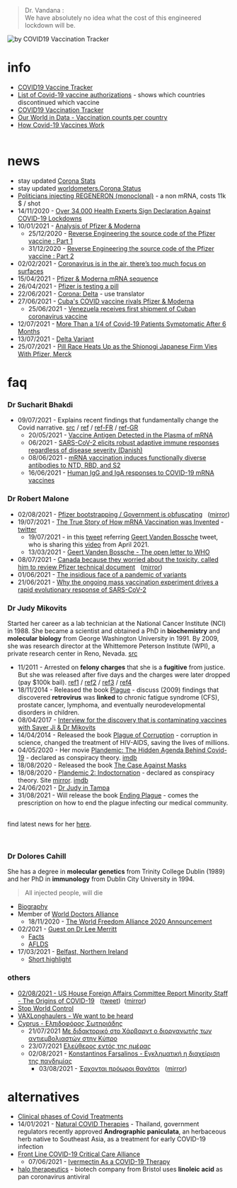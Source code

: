 > Dr. Vandana :  
> We have absolutely no idea what the cost of this engineered lockdown will be.
&nbsp;

![by COVID19 Vaccination Tracker](https://i.imgur.com/xPwiGIL.jpg)
&nbsp;

# info
* [COVID19 Vaccine Tracker](https://covid19.trackvaccines.org/vaccines/)
* [List of Covid-19 vaccine authorizations](https://en.wikipedia.org/wiki/List_of_COVID-19_vaccine_authorizations) - shows which countries discontinued which vaccine
* [COVID19 Vaccination Tracker](https://covidvax.live/)
* [Our World in Data - Vaccination counts per country](https://ourworldindata.org/grapher/share-people-vaccinated-covid?tab=map)  
* [How Covid-19 Vaccines Work](https://www.nytimes.com/interactive/2021/health/how-covid-19-vaccines-work.html)  
&nbsp;

# news
* stay updated [Corona Stats](https://corona-stats.online/)
* stay updated [worldometers.Corona Status](https://www.worldometers.info/coronavirus/)
* [Politicians injecting REGENERON (monoclonal)](https://www.regeneron.com/covid19) - a non mRNA, costs 11k $ / shot
* 14/11/2020 - [Over 34,000 Health Experts Sign Declaration Against COVID-19 Lockdowns](https://www.theepochtimes.com/over-30000-health-experts-sign-declaration-against-covid-19-lockdowns_3537277.html)
* 10/01/2021 - [Analysis of Pfizer & Moderna](https://blog.jonasneubert.com/2021/01/10/exploring-the-supply-chain-of-the-pfizer-biontech-and-moderna-covid-19-vaccines/)
  * 25/12/2020 - [Reverse Engineering the source code of the Pfizer vaccine : Part 1](https://berthub.eu/articles/posts/reverse-engineering-source-code-of-the-biontech-pfizer-vaccine/)
  * 31/12/2020 - [Reverse Engineering the source code of the Pfizer vaccine : Part 2](https://berthub.eu/articles/posts/part-2-reverse-engineering-source-code-of-the-biontech-pfizer-vaccine/)
* 02/02/2021 - [Coronavirus is in the air, there’s too much focus on surfaces](https://www.nature.com/articles/d41586-021-00277-8)
 * 15/04/2021 - [Pfizer & Moderna mRNA sequence](https://github.com/NAalytics/Assemblies-of-putative-SARS-CoV2-spike-encoding-mRNA-sequences-for-vaccines-BNT-162b2-and-mRNA-1273/blob/main/Assemblies%20of%20putative%20SARS-CoV2-spike-encoding%20mRNA%20sequences%20for%20vaccines%20BNT-162b2%20and%20mRNA-1273.docx.pdf)
* 26/04/2021 - [Pfizer is testing a pill](https://montrealgazette.com/news/world/pfizer-is-testing-a-pill-that-if-successful-could-become-first-ever-home-cure-for-covid-19)
 * 22/06/2021 - [Corona: Delta](https://berthub.eu/articles/posts/corona-delta-update/) - use translator
 * 27/06/2021 - [Cuba's COVID vaccine rivals Pfizer & Moderna](https://www.dw.com/en/cubas-covid-vaccine-rivals-biontech-pfizer-moderna/a-58052365)
   * 25/06/2021 - [Venezuela receives first shipment of Cuban coronavirus vaccine](https://www.reuters.com/world/americas/venezuela-receives-first-shipment-cuban-coronavirus-vaccine-2021-06-24/)
 * 12/07/2021 - [More Than a 1/4 of Covid-19 Patients Symptomatic After 6 Months](https://journals.plos.org/plosone/article?id=10.1371/journal.pone.0254523)
 * 13/07/2021 - [Delta Variant](https://unchartedterritories.tomaspueyo.com/p/delta-variant-everything-you-need)  
 * 25/07/2021 - [Pill Race Heats Up as the Shionogi Japanese Firm Vies With Pfizer, Merck](https://www.wsj.com/articles/covid-19-pill-race-heats-up-as-japanese-firm-vies-with-pfizer-merck-11627205403)
&nbsp;
&nbsp;

# faq

### Dr Sucharit Bhakdi
* 09/07/2021 - Explains recent findings that fundamentally change the Covid narrative. [src](https://factcheckvaccine.com/2021/07/an-urgent-message-from-professor-dr-sucharit-bhakdi-july-9-2021/) / [ref](https://www.bitchute.com/video/8PswJ9ONysVk/) / [ref-FR](https://www.bitchute.com/video/s3xEPVCRGBXM/) / [ref-GR](https://www.brighteon.com/780c4864-518c-4f05-ba86-b7c182f4887a)
  * 20/05/2021 - [Vaccine Antigen Detected in the Plasma of mRNA](https://academic.oup.com/cid/advance-article/doi/10.1093/cid/ciab465/6279075)
  * 06/2021 - [SARS-CoV-2 elicits robust adaptive immune responses regardless of disease severity (Danish)](https://www.sciencedirect.com/science/article/pii/S2352396421002036)
  * 08/06/2021 - [mRNA vaccination induces functionally diverse antibodies to NTD, RBD, and S2](https://doi.org/10.1016/j.cell.2021.06.005)
  * 16/06/2021 - [Human IgG and IgA responses to COVID-19 mRNA vaccines](https://journals.plos.org/plosone/article?id=10.1371/journal.pone.0249499)


### Dr Robert Malone
* 02/08/2021 - [Pfizer bootstrapping / Government is obfuscating](https://www.brighteon.com/a73edc83-7ec5-473c-9666-299a2526958b) &nbsp; ([mirror](https://ghionjournal.com/fauci-nih-knew-covid-19-vaccines-could-lead-antibody-dependent-enhancement/))
* 19/07/2021 - [The True Story of How mRNA Vaccination was Invented](https://www.rwmalonemd.com/mrna-vaccine-inventor) - [twitter](https://twitter.com/RWMaloneMD/status/1417087811505819653)  
  * 19/07/2021 - in this [tweet](https://twitter.com/RWMaloneMD/status/1417089129335099398) referring [Geert Vanden Bossche](https://twitter.com/GVDBossche/status/1384921885364871168) tweet, who is sharing this [video](https://youtu.be/w3xq4cEHT0s) from April 2021.
  * 13/03/2021 - [Geert Vanden Bossche - The open letter to WHO](https://www.geertvandenbossche.org)
* 08/07/2021 - [Canada because they worried about the toxicity, called him to review Pfizer technical document](https://www.youtube.com/watch?v=9E2UkhCWosg) &nbsp; ([mirror](https://trialsitenews.com/dr-robert-malone-inventor-of-mrna-technology-discusses-the-spike-protein-interview/))
* 01/06/2021 - [The insidious face of a pandemic of variants](https://www.youtube.com/watch?v=vGBDETOPAJA)
* 21/06/2021 - [Why the ongoing mass vaccination experiment drives a rapid evolutionary response of SARS-CoV-2](https://www.geertvandenbossche.org/post/why-the-ongoing-mass-vaccination-experiment-drives-a-rapid-evolutionary-response-of-sars-cov-2)


### Dr Judy Mikovits

Started her career as a lab technician at the National Cancer Institute (NCI) in 1988. She became a scientist and obtained a PhD in **biochemistry** and **molecular biology** from George Washington University in 1991. By 2009, she was research director at the Whittemore Peterson Institute (WPI), a private research center in Reno, Nevada. [src](https://www.sciencemag.org/news/2020/05/fact-checking-judy-mikovits-controversial-virologist-attacking-anthony-fauci-viral)

* 11/2011 - Arrested on **felony charges** that she is a **fugitive** from justice. But she was released after five days and the charges were later dropped (pay $100k bail). [ref1](https://www.sciencemag.org/news/2011/11/controversial-cfs-researcher-arrested-and-jailed) / [ref2](https://www.sciencemag.org/news/2011/11/inmate-mikovits-meets-judge) / [ref3](https://slate.com/technology/2011/12/judy-mikovits-in-prison-what-does-it-mean-for-research-on-chronic-fatigue-syndrome.html) / [ref4](https://en.wikipedia.org/wiki/Judy_Mikovits)
* 18/11/2014 - Released the book [Plague](https://www.skyhorsepublishing.com/9781628739299/plague/) - discuss (2009) findings that discovered **retrovirus** was **linked** to chronic fatigue syndrome (CFS), prostate cancer, lymphoma, and eventually neurodevelopmental disorders in children.
* 08/04/2017 - [Interview for the discovery that is contaminating vaccines with Sayer Ji & Dr Mikovits](https://healthfreedomidaho.org/dr-judy-mikovits-made-a-horrifying-discovery-is-contaminating-all-vaccinations/)
* 14/04/2014 - Released the book [Plague of Corruption](https://www.skyhorsepublishing.com/9781510752245/plague-of-corruption/) - corruption in science, changed the treatment of HIV-AIDS, saving the lives of millions.
* 04/05/2020 - Her movie [Plandemic: The Hidden Agenda Behind Covid-19](https://www.brighteon.com/63a9164c-4a13-4723-b68f-08baf94d2b93) - declared as conspiracy theory. [imdb](https://www.imdb.com/title/tt12927010/)
* 18/08/2020 - Released the book [The Case Against Masks](https://www.skyhorsepublishing.com/9781510764279/the-case-against-masks/)
* 18/08/2020 - [Plandemic 2: Indoctornation](https://www.brighteon.com/ca9da0d0-d9bc-4f55-87bc-12204447dedc) - declared as conspiracy theory. Site [mirror](https://web.archive.org/web/20201101114720/https://plandemicseries.com/). [imdb](https://www.imdb.com/title/tt12927074/)
* 24/06/2021 - [Dr Judy in Tampa](https://rumble.com/embed/vgdskb/?pub=4)
* 31/08/2021 - Will release the book [Ending Plague](https://www.skyhorsepublishing.com/9781510764682/ending-plague/) - comes the prescription on how to end the plague infecting our medical community.  
&nbsp;

find latest news for her [here](https://plaguethebook.com/).
&nbsp;

&nbsp;

### Dr Dolores Cahill

She has a degree in **molecular genetics** from Trinity College Dublin (1989) and her PhD in **immunology** from Dublin City University in 1994.  

> All injected people, will die
  

* [Biography](https://selectbiosciences.com/conferences/biographies.aspx?conf=admept2013&speaker=313126)  
* Member of [World Doctors Alliance](https://worlddoctorsalliance.com/)
  * 18/11/2020 - [The World Freedom Alliance 2020 Announcement](https://www.bitchute.com/video/Kgqo4zGC4Y95/)  
* 02/2021 - [Guest on Dr Lee Merritt](https://www.brighteon.com/36c7bc20-8b81-486c-aceb-5717daef21df)  
  * [Facts](https://www.huberpm.com/post/covid-vaccine-facts)  
  * [AFLDS](https://americasfrontlinedoctors.org/)  
* 17/03/2021 - [Belfast, Northern Ireland](https://www.bitchute.com/video/4V8Xrr5wPrTj/)
  * [Short highlight](https://t.me/The_Knowledge_Channel/730)  

### others
* [02/08/2021 - US House Foreign Affairs Committee Report Minority Staff - The Origins of COVID-19](https://gop-foreignaffairs.house.gov/wp-content/uploads/2021/08/ORIGINS-OF-COVID-19-REPORT.pdf) &nbsp; ([tweet](https://twitter.com/HouseForeignGOP/status/1422187258036342785))&nbsp; ([mirror](https://www.dropbox.com/s/i7qx8sdgwklkeah/ORIGINS-OF-COVID-19-REPORT.pdf?dl=1))
* [Stop World Control](https://www.stopworldcontrol.com/)  
* [VAXLonghaulers - We want to be heard](https://www.vaxlonghaulers.com/)
* [Cyprus - Ελπιδοφόρος Σωτηριάδης](https://www.brighteon.com/5af7c04d-ebef-4380-83d9-2015a8a1a60b)
  * 21/07/2021 [Με διδακτορικό στο Χάρβαρντ ο διοργανωτής των αντιεμβολιαστών στην Κύπρο](https://www.in.gr/2021/07/21/greece/elpidoforos-sotiriadis-didaktoriko-sto-xarvarnt-o-diorganotis-ton-antiemvoliaston-stin-kypro/)
  * 23/07/2021 [Ελεύθερος εντός της ημέρας](https://www.kathimerini.com.cy/gr/kypros/eleytheros-entos-tis-imeras-o-giatros-elpidoforos-sotiriadis)
  * 02/08/2021 - [Konstantinos Farsalinos - Εγκληματική η διαχείριση της πανδημίας](https://www.facebook.com/konstantinos.farsalinos/posts/1917652245053184)
    * 03/08/2021 - [Έρχονται πρόωροι θανάτοι](https://www.facebook.com/konstantinos.farsalinos/posts/1919073404911068) &nbsp; ([mirror](https://scontent-prg1-1.xx.fbcdn.net/v/t1.6435-9/227942905_1919069698244772_5137071280056672889_n.jpg?_nc_cat=101&ccb=1-3&_nc_sid=730e14&_nc_ohc=PYezkXjdFMMAX8xn_ik&_nc_ht=scontent-prg1-1.xx&oh=718f23331a00787369d52cefe70e0b4c&oe=612ED855))
&nbsp;

# alternatives
* [Clinical phases of Covid Treatments](https://www.quiverquant.com/covidtreatments/)
* 14/01/2021 - [Natural COVID Therapies](https://anh-usa.org/world-begins-to-wake-up-about-natural-covid-therapies/) - Thailand, government regulators recently approved **Andrographic paniculata**, an herbaceous herb native to Southeast Asia, as a treatment for early COVID-19 infection  
* [Front Line COVID-19 Critical Care Alliance](https://covid19criticalcare.com/)
  * 07/06/2021 - [Ivermectin As a COVID-19 Therapy](https://blogs.sciencemag.org/pipeline/archives/2021/06/07/ivermectin-as-a-covid-19-therapy)
* [halo therapeutics](https://halo-therapeutics.com/) - biotech company from Bristol uses **linoleic acid** as pan coronavirus antiviral
